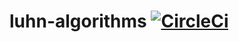 # luhn-algorithms [![CircleCi](https://circleci.com/gh/norbertgogiel/luhn-algorithms.svg?circle-token=4e20e038fa9343b6ce41e480c552737ea9b68776&style=shield)](https://github.com/norbertgogiel/luhn-algorithms/actions)

